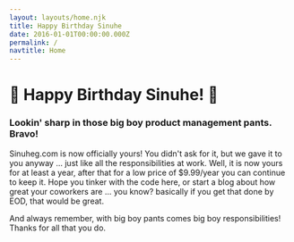 ```yaml
---
layout: layouts/home.njk
title: Happy Birthday Sinuhe
date: 2016-01-01T00:00:00.000Z
permalink: /
navtitle: Home
---
```

# 🎉 Happy Birthday Sinuhe! 🎉
### Lookin' sharp in those big boy product management pants. Bravo!


Sinuheg.com is now officially yours! You didn't ask for it, but we gave it to you anyway ... just like all the responsibilities at work. Well, it is now yours for at least a year, after that for a low price of $9.99/year you can continue to keep it. Hope you tinker with the code here, or start a blog about how great your coworkers are ... you know? basically if you get that done by EOD, that would be great. 

And always remember, with big boy pants comes big boy responsibilities! Thanks for all that you do.


<!--
This is a template for building a simple blog website with the [Eleventy static site generator](https://www.11ty.io), with deployment to [Netlify](https://www.netlify.com).

Includes [Netlify CMS](https://www.netlifycms.org) for WYSIWYG content editing, and [Netlify Forms](https://www.netlify.com/docs/form-handling) for processing your site's form data.

For more info on installation and usage, view the project repo on [Github]({{ pkg.repository.url }}).

Or click the button below to deploy your own copy of this project to Netlify.

[![Deploy to Netlify](https://www.netlify.com/img/deploy/button.svg)](https://app.netlify.com/start/deploy?repository=https://github.com/danurbanowicz/eleventy-netlify-boilerplate&stack=cms)
-->
